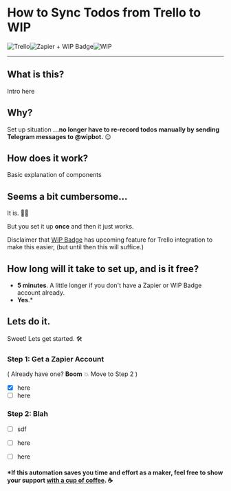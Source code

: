 # How to Sync Todos from Trello to WIP

![Trello](https://notes.ciscospark.com/images/trello-logo.png)![Zapier + WIP Badge](https://emojipedia-us.s3.amazonaws.com/thumbs/120/apple/129/high-voltage-sign_26a1.png)![WIP](https://emojipedia-us.s3.amazonaws.com/thumbs/120/apple/129/construction-sign_1f6a7.png)

---

## What is this?
Intro here

## Why?
Set up situation
**...no longer have to re-record todos manually by sending Telegram messages to @wipbot.** 😌

## How does it work?
Basic explanation of components

## Seems a bit cumbersome...
It is. 🤷‍♂️

But you set it up **once** and then it just works.

Disclaimer that [WIP Badge](https://wipbadge.com/) has upcoming feature for Trello integration to make this easier, (but until then this will suffice.)

## How long will it take to set up, and is it free?
* **5 minutes**. A little longer if you don't have a Zapier or WIP Badge account already.
* **Yes**.*

## Lets do it.
Sweet! Lets get started. 🛠️

### Step 1: Get a Zapier Account
( Already have one? **Boom** 💥 Move to Step 2 )
- [x] here
- [ ] here

### Step 2: Blah
- [ ] sdf
- [ ] here
- [ ] here


#### *If this automation saves you time and effort as a maker, feel free to show your support [with a cup of coffee](https://www.buymeacoffee.com/levidxyz). ☕
